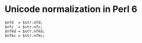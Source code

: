 # Unicode normalization in Perl 6

    $nfd  = $str.nfd;
    $nfc  = $str.nfc;
    $nfkd = $str.nfkd;
    $nfkc = $str.nfkc;
